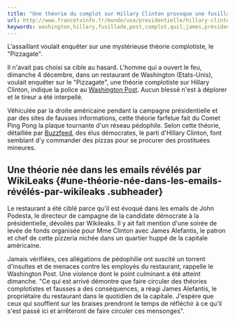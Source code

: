 ```yaml
---
title: "Une théorie du complot sur Hillary Clinton provoque une fusillade dans un restaurant"
url: http://www.francetvinfo.fr/monde/usa/presidentielle/hillary-clinton/une-theorie-du-complot-sur-hillary-clinton-provoque-une-fusillade-dans-un-restaurant_1954361.html
keywords: washington,hillary,fusillade,post,complot,quil,james,présidentielle,fausses,provoque,théorie,restaurant,clinton,voulait
---
```

L\'assaillant voulait enquêter sur une mystérieuse théorie complotiste, le \"Pizzagate\".

Il n\'avait pas choisi sa cible au hasard. L\'homme qui a ouvert le feu, dimanche 4 décembre, dans un restaurant de Washington (Etats-Unis), voulait enquêter sur le \"Pizzagate\", une théorie complotiste sur Hillary Clinton, indique la police au [Washington Post](https://www.washingtonpost.com/news/local/wp/2016/12/04/d-c-police-respond-to-report-of-a-man-with-a-gun-at-comet-ping-pong-restaurant/?utm_term=.3287c20df9e2). Aucun blessé n\'est à déplorer et le tireur a été interpellé.

Véhiculée par la droite américaine pendant la campagne présidentielle et par des sites de fausses informations, cette théorie farfelue fait du Comet Ping Pong la plaque tournante d\'un réseau pédophile. Selon cette théorie, détaillée par [Buzzfeed](https://www.buzzfeed.com/craigsilverman/fever-swamp-election?utm_term=.ilYpAjry4#.hdY8zBOpD), des élus démocrates, le parti d\'Hillary Clinton, font semblant d\'y commander des pizzas pour se procurer des prostituées mineures.

Une théorie née dans les emails révélés par WikiLeaks {#une-théorie-née-dans-les-emails-révélés-par-wikileaks .subheader}
-----------------------------------------------------

Le restaurant a été ciblé parce qu\'il est évoqué dans les emails de John Podesta, le directeur de campagne de la candidate démocrate à la présidentielle, dévoilés par Wikileaks. Il y ait fait mention d\'une soirée de levée de fonds organisée pour Mme Clinton avec James Alefantis, le patron et chef de cette pizzeria nichée dans un quartier huppé de la capitale américaine.

Jamais vérifiées, ces allégations de pédophilie ont suscité un torrent d\'insultes et de menaces contre les employés du restaurant, rappelle le Washington Post. Une violence dont le point culminant a été atteint dimanche. \"Ce qui est arrivé démontre que faire circuler des théories complotistes et fausses a des conséquences, a réagi James Alefantis, le propriétaire du restaurant dans le quotidien de la capitale. J\'espère que ceux qui soufflent sur les braises prendront le temps de réfléchir à ce qu\'il s\'est passé ici et arrêteront de faire circuler ces mensonges\".
